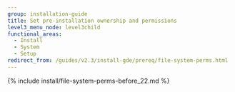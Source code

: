 ```yaml
---
group: installation-guide
title: Set pre-installation ownership and permissions
level3_menu_node: level3child
functional_areas:
  - Install
  - System
  - Setup
redirect_from: /guides/v2.3/install-gde/prereq/file-system-perms.html
---
```


{% include install/file-system-perms-before_22.md %}

